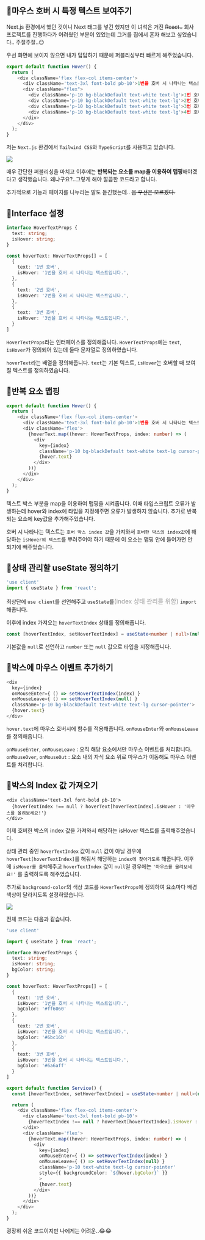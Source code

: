 ## 🦮마우스 호버 시 특정 텍스트 보여주기

Next.js 환경에서 했던 것이니 Next 태그를 넣긴 했지만 이 녀석은 거진 <s>React..</s>
회사 프로젝트를 진행하다가 어려웠던 부분이 있었는데 그거를 집에서 혼자 해보고 싶었습니다.. 주절주절..😑

우선 화면에 보이지 않으면 내가 답답하기 때문에 퍼블리싱부터 빠르게 해주었습니다.

```typescript
export default function Hover() {
  return (
    <div className='flex flex-col items-center'>
      <div className='text-3xl font-bold pb-10'>1번을 호버 시 나타나는 텍스트입니다.</div>
      <div className="flex">
        <div className='p-10 bg-blackDefault text-white text-lg'>1번 호버</div>
        <div className='p-10 bg-blackDefault text-white text-lg'>2번 호버</div>
        <div className='p-10 bg-blackDefault text-white text-lg'>3번 호버</div>
        <div className='p-10 bg-blackDefault text-white text-lg'>4번 호버</div>
      </div>
    </div>
  );
}
```
저는 `Next.js` 환경에서 `Tailwind CSS`와 `TypeScript`를 사용하고 있습니다.

<img src="/images/publishing_study/11/image1.webp"/>

매우 간단한 퍼블리싱을 마치고 이후에는 **반복되는 요소를 map을 이용하여 맵핑**해야겠다고 생각했습니다. 왜냐구요?..그렇게 해야 깔끔한 코드라고 합니다.

추가적으로 기능과 페이지를 나누라는 말도 듣긴했는데.. <s>음 우선은 모르겠다.</s>

## 🦮Interface 설정

```typescript
interface HoverTextProps {
  text: string;
  isHover: string;
}

const hoverText: HoverTextProps[] = [
  {
    text: '1번 호버',
    isHover: '1번을 호버 시 나타나는 텍스트입니다.',
  },
  {
    text: '2번 호버',
    isHover: '2번을 호버 시 나타나는 텍스트입니다.',
  },
  {
    text: '3번 호버',
    isHover: '3번을 호버 시 나타나는 텍스트입니다.',
  }
]
```

`HoverTextProps`라는 인터페이스를 정의해줍니다. `HoverTextProps`에는 `text`, `isHover`가 정의되어 있는데 둘다 문자열로 정의하였습니다.

`hoverText`라는 배열을 정의해줍니다. `text`는 기본 텍스트, `isHover`는 호버할 때 보여질 텍스트를 정의하였습니다.

## 🦮반복 요소 맵핑

```typescript
export default function Hover() {
  return (
    <div className='flex flex-col items-center'>
      <div className='text-3xl font-bold pb-10'>1번을 호버 시 나타나는 텍스트입니다.</div>
      <div className='flex'>
        {hoverText.map((hover: HoverTextProps, index: number) => (
          <div 
            key={index}
            className='p-10 bg-blackDefault text-white text-lg cursor-pointer'>
            {hover.text}
          </div>
        ))}
      </div>
    </div>
  );
}
```

텍스트 박스 부분을 map을 이용하여 맵핑을 시켜줍니다. 이때 타입스크립트 오류가 발생하는데 hover와 index에 타입을 지정해주면 오류가 발생하지 않습니다. 추가로 반복되는 요소에 key값을 추가해주었습니다.

호버 시 나타나는 텍스트는 `호버 박스 index 값`을 가져와서 `호버한 박스의 index값`에 해당하는 `isHover의 텍스트`를 뿌려주어야 하기 때문에 이 요소는 맵핑 안에 들어가면 안 되기에 빼주었습니다.

## 🦮상태 관리할 useState 정의하기

```typescript
'use client'
import { useState } from 'react';
```

최상단에 `use client`를 선언해주고 `useState`를<span style="font-size: 16px; color: #999;">(index 상태 관리를 위함)</span> `import` 해줍니다.

이후에 index 가져오는 `hoverTextIndex` 상태를 정의해줍니다.

```typescript
const [hoverTextIndex, setHoverTextIndex] = useState<number | null>(null);
```

기본값을 `null`로 선언하고 `number` 또는 `null` 값으로 타입을 지정해줍니다.

## 🦮박스에 마우스 이벤트 추가하기

```typescript
<div 
  key={index}
  onMouseEnter={ () => setHoverTextIndex(index) }
  onMouseLeave={ () => setHoverTextIndex(null) }
  className='p-10 bg-blackDefault text-white text-lg cursor-pointer'>
  {hover.text}
</div>
```

`hover.text`에 마우스 호버시에 함수를 적용해줍니다. `onMouseEnter`와 `onMouseLeave`를 정의해줍니다.

`onMouseEnter`, `onMouseLeave` : 오직 해당 요소에서만 마우스 이벤트를 처리합니다.
`onMouseOver`, `onMouseOut` : 요소 내의 자식 요소 위로 마우스가 이동해도 마우스 이벤트를 처리합니다.

## 🦮박스의 Index 값 가져오기

```typescrtipt
<div className='text-3xl font-bold pb-10'>
  {hoverTextIndex !== null ? hoverText[hoverTextIndex].isHover : '마우스를 올려보세요!'}
</div>
```

이제 호버한 박스의 index 값을 가져와서 해당하는 isHover 텍스트를 출력해주었습니다.

상태 관리 중인 `hoverTextIndex` 값이 `null` 값이 아닐 경우에 `hoverText[hoverTextIndex]`를 해줘서 해당하는 `index에 찾아가도록` 해줍니다. 이후에 `isHover를 출력`해주고 `hoverTextIndex` 값이 `null`일 경우에는 `'마우스를 올려보세요!'` 를 출력하도록 해주었습니다.

추가로 `background-color`의 색상 코드를 `HoverTextProps`에 정의하여 요소마다 배경 색상이 달라지도록 설정하였습니다.

<img src="/images/publishing_study/11/image2.webp"/>


전체 코드는 다음과 같습니다.

```typescript
'use client'

import { useState } from 'react';

interface HoverTextProps {
  text: string;
  isHover: string;
  bgColor: string;
}

const hoverText: HoverTextProps[] = [
  {
    text: '1번 호버',
    isHover: '1번을 호버 시 나타나는 텍스트입니다.',
    bgColor: '#ff6060'
  },
  {
    text: '2번 호버',
    isHover: '2번을 호버 시 나타나는 텍스트입니다.',
    bgColor: '#6bc16b'
  },
  {
    text: '3번 호버',
    isHover: '3번을 호버 시 나타나는 텍스트입니다.',
    bgColor: '#6a6aff'
  }
]

export default function Service() {
  const [hoverTextIndex, setHoverTextIndex] = useState<number | null>(null);

  return (
    <div className='flex flex-col items-center'>
      <div className='text-3xl font-bold pb-10'>
        {hoverTextIndex !== null ? hoverText[hoverTextIndex].isHover : '마우스를 올려보세요!'}
      </div>
      <div className='flex'>
        {hoverText.map((hover: HoverTextProps, index: number) => (
          <div
            key={index}
            onMouseEnter={ () => setHoverTextIndex(index) }
            onMouseLeave={ () => setHoverTextIndex(null) }
            className='p-10 text-white text-lg cursor-pointer'
            style={{ backgroundColor: `${hover.bgColor}` }}
            >
            {hover.text}
          </div>
        ))}
      </div>
    </div>
  );
}
```

굉장히 쉬운 코드이지만 나에게는 어려운..😂😂